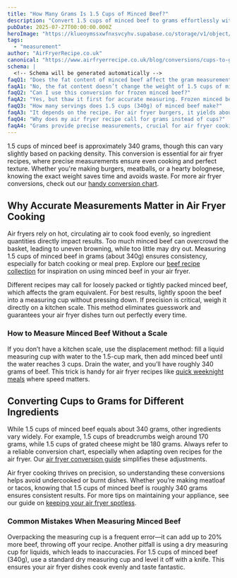 ```yaml
---
title: "How Many Grams Is 1.5 Cups of Minced Beef?"
description: "Convert 1.5 cups of minced beef to grams effortlessly with our simple guide—perfect for air fryer recipes and precise cooking."
pubDate: 2025-07-27T00:00:00.000Z
heroImage: "https://klueoymssxwfnxsvcyhv.supabase.co/storage/v1/object/public/Shmucket/how-many-grams-is-1-5-cups-of-minced-beef.webp"
tags:
  - "measurement"
author: "AirFryerRecipe.co.uk"
canonical: "https://www.airfryerrecipe.co.uk/blog/conversions/cups-to-grams/how-many-grams-is-1-5-cups-of-minced-beef"
schema: |
  <!-- Schema will be generated automatically -->
faqQ1: "Does the fat content of minced beef affect the gram measurement?"
faqA1: "No, the fat content doesn’t change the weight of 1.5 cups of minced beef—it’s still roughly 340 grams. However, fattier beef may shrink more during cooking in the air fryer, so leaner cuts (like 5% fat) are better for consistent results."
faqQ2: "Can I use this conversion for frozen minced beef?"
faqA2: "Yes, but thaw it first for accurate measuring. Frozen minced beef clumps together, making it hard to measure 1.5 cups precisely. Once thawed, fluff it with a fork before measuring to get the correct 340-gram equivalent."
faqQ3: "How many servings does 1.5 cups (340g) of minced beef make?"
faqA3: "It depends on the recipe. For air fryer burgers, it yields about 4 patties. For dishes like bolognese or tacos, it serves 2–3 people. Check our <a href=https://www.airfryerrecipe.co.uk/recipe-category/beef>beef recipes</a> for portion guidance."
faqQ4: "Why does my air fryer recipe call for grams instead of cups?"
faqA4: "Grams provide precise measurements, crucial for air fryer cooking where even small imbalances affect texture and doneness. Cups can vary based on packing, but 340 grams of minced beef (1.5 cups) ensures consistency every time."
---
```

<p>1.5 cups of minced beef is approximately 340 grams, though this can vary slightly based on packing density. This conversion is essential for air fryer recipes, where precise measurements ensure even cooking and perfect texture. Whether you're making burgers, meatballs, or a hearty bolognese, knowing the exact weight saves time and avoids waste. For more air fryer conversions, check out our <a href=https://www.airfryerrecipe.co.uk/air-fryer-conversion-chart>handy conversion chart</a>.</p>  

<h2>Why Accurate Measurements Matter in Air Fryer Cooking</h2>  
<p>Air fryers rely on hot, circulating air to cook food evenly, so ingredient quantities directly impact results. Too much minced beef can overcrowd the basket, leading to uneven browning, while too little may dry out. Measuring 1.5 cups of minced beef in grams (about 340g) ensures consistency, especially for batch cooking or meal prep. Explore our <a href=https://www.airfryerrecipe.co.uk/recipe-category/beef>beef recipe collection</a> for inspiration on using minced beef in your air fryer.</p>  

<p>Different recipes may call for loosely packed or tightly packed minced beef, which affects the gram equivalent. For best results, lightly spoon the beef into a measuring cup without pressing down. If precision is critical, weigh it directly on a kitchen scale. This method eliminates guesswork and guarantees your air fryer dishes turn out perfectly every time.</p>  

<h3>How to Measure Minced Beef Without a Scale</h3>  
<p>If you don’t have a kitchen scale, use the displacement method: fill a liquid measuring cup with water to the 1.5-cup mark, then add minced beef until the water reaches 3 cups. Drain the water, and you’ll have roughly 340 grams of beef. This trick is handy for air fryer recipes like <a href=https://www.airfryerrecipe.co.uk/recipes>quick weeknight meals</a> where speed matters.</p>  

<h2>Converting Cups to Grams for Different Ingredients</h2>  
<p>While 1.5 cups of minced beef equals about 340 grams, other ingredients vary widely. For example, 1.5 cups of breadcrumbs weigh around 170 grams, while 1.5 cups of grated cheese might be 180 grams. Always refer to a reliable conversion chart, especially when adapting oven recipes for the air fryer. Our <a href=https://www.airfryerrecipe.co.uk/air-fryer-conversion-chart>air fryer conversion guide</a> simplifies these adjustments.</p>  

<p>Air fryer cooking thrives on precision, so understanding these conversions helps avoid undercooked or burnt dishes. Whether you’re making meatloaf or tacos, knowing that 1.5 cups of minced beef is roughly 340 grams ensures consistent results. For more tips on maintaining your appliance, see our guide on <a href=https://www.airfryerrecipe.co.uk/air-fryer-cleaner>keeping your air fryer spotless</a>.</p>  

<h3>Common Mistakes When Measuring Minced Beef</h3>  
<p>Overpacking the measuring cup is a frequent error—it can add up to 20% more beef, throwing off your recipe. Another pitfall is using a dry measuring cup for liquids, which leads to inaccuracies. For 1.5 cups of minced beef (340g), use a standard dry measuring cup and level it off with a knife. This ensures your air fryer dishes cook evenly and taste fantastic.</p>
